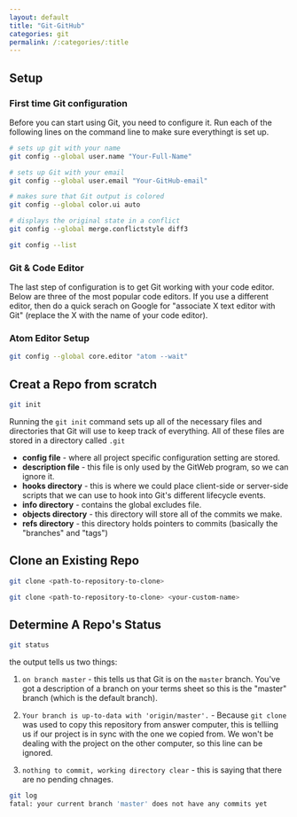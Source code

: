 ```yaml
---
layout: default
title: "Git-GitHub"
categories: git
permalink: /:categories/:title
---
```

## Setup

### First time Git configuration

Before you can start using Git, you need to configure it. Run each of the following lines on the command line to make sure everythingt is set up.  

```bash
# sets up git with your name
git config --global user.name "Your-Full-Name"

# sets up Git with your email
git config --global user.email "Your-GitHub-email"

# makes sure that Git output is colored
git config --global color.ui auto

# displays the original state in a conflict 
git config --global merge.conflictstyle diff3

git config --list
```

### Git & Code Editor

The last step of configuration is to get Git working with your code editor. Below are three of the most popular code editors. If you use a different editor, then do a quick serach on Google for "associate X text editor with Git" (replace the X with the name of your code editor).  

### Atom Editor Setup

```bash
git config --global core.editor "atom --wait"
```

## Creat a Repo from scratch

```bash
git init
```

Running the `git init` command sets up all of the necessary files and directories that Git will use to keep track of everything. All of these files are stored in a directory called `.git`  

- **config file** - where all project specific configuration setting are stored.
- **description file** - this file is only used by the GitWeb program, so we can ignore it.
- **hooks directory** - this is where we could place client-side or server-side scripts that we can use to hook into Git's different lifecycle events.
- **info directory** - contains the global excludes file.
- **objects directory** - this directory will store all of the commits we make.
- **refs directory** - this directory holds pointers to commits (basically the "branches" and "tags")

## Clone an Existing Repo

```bash
git clone <path-to-repository-to-clone>
```

```bash
git clone <path-to-repository-to-clone> <your-custom-name>
```

## Determine A Repo's Status

```bash
git status
```

the output tells us two things:  

1. `on branch master` - this tells us that Git is on the `master` branch. You've got a description of a branch on your terms sheet so this is the "master" branch (which is the default branch).

2. `Your branch is up-to-data with 'origin/master'.` - Because `git clone` was used to copy this repository from answer computer, this is telliing us if our project is in sync with the one we copied from. We won't be dealing with the project on the other computer, so this line can be ignored.
3. `nothing to commit, working directory clear` - this is saying that there are no pending chnages.

```bash
git log
fatal: your current branch 'master' does not have any commits yet
```
